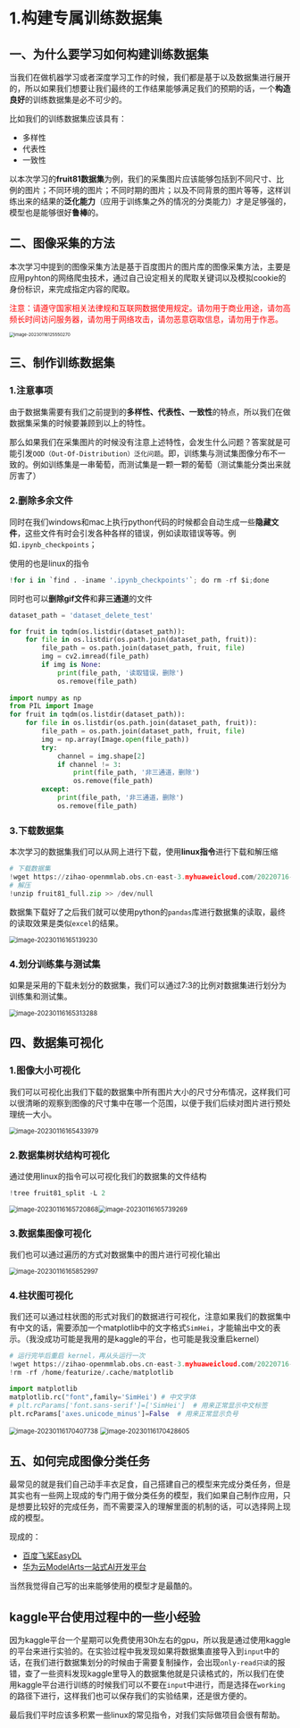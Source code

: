 # 1.构建专属训练数据集

## 一、为什么要学习如何构建训练数据集

当我们在做机器学习或者深度学习工作的时候，我们都是基于以及数据集进行展开的，所以如果我们想要让我们最终的工作结果能够满足我们的预期的话，一个**构造良好**的训练数据集是必不可少的。

比如我们的训练数据集应该具有：

* 多样性
* 代表性
* 一致性

以本次学习的**fruit81数据集**为例，我们的采集图片应该能够包括到不同尺寸、比例的图片；不同环境的图片；不同时期的图片；以及不同背景的图片等等，这样训练出来的结果的**泛化能力**（应用于训练集之外的情况的分类能力）才是足够强的，模型也是能够很好**鲁棒**的。



## 二、图像采集的方法

本次学习中提到的图像采集方法是基于百度图片的图片库的图像采集方法，主要是应用pyhton的网络爬虫技术，通过自己设定相关的爬取关键词以及模拟cookie的身份标识，来完成指定内容的爬取。

<font color='red'>注意：请遵守国家相关法律规和互联网数据使用规定。请勿用于商业用途，请勿高频长时间访问服务器，请勿用于网络攻击，请勿恶意窃取信息，请勿用于作恶。</font>

<img src="../images/image-20230116125550270.png" alt="image-20230116125550270" style="zoom:55%;" />

## 三、制作训练数据集

### 1.注意事项

由于数据集需要有我们之前提到的**多样性、代表性、一致性**的特点，所以我们在做数据集采集的时候要兼顾到以上的特性。

那么如果我们在采集图片的时候没有注意上述特性，会发生什么问题？答案就是可能引发`OOD（Out-Of-Distribution）泛化问题`。即，训练集与测试集图像分布不一致的。例如训练集是一串葡萄，而测试集是一颗一颗的葡萄（测试集能分类出来就厉害了）

### 2.删除多余文件

同时在我们windows和mac上执行python代码的时候都会自动生成一些**隐藏文件**，这些文件有时会引发各种各样的错误，例如读取错误等等。例如`.ipynb_checkpoints`；

使用的也是linux的指令

```python
!for i in `find . -iname '.ipynb_checkpoints'`; do rm -rf $i;done
```

同时也可以**删除gif文件**和**非三通道**的文件

```python
dataset_path = 'dataset_delete_test'

for fruit in tqdm(os.listdir(dataset_path)):
    for file in os.listdir(os.path.join(dataset_path, fruit)):
        file_path = os.path.join(dataset_path, fruit, file)
        img = cv2.imread(file_path)
        if img is None:
            print(file_path, '读取错误，删除')
            os.remove(file_path)
            
import numpy as np
from PIL import Image
for fruit in tqdm(os.listdir(dataset_path)):
    for file in os.listdir(os.path.join(dataset_path, fruit)):
        file_path = os.path.join(dataset_path, fruit, file)
        img = np.array(Image.open(file_path))
        try:
            channel = img.shape[2]
            if channel != 3:
                print(file_path, '非三通道，删除')
                os.remove(file_path)
        except:
            print(file_path, '非三通道，删除')
            os.remove(file_path)
```

### 3.下载数据集

本次学习的数据集我们可以从网上进行下载，使用**linux指令**进行下载和解压缩

```python
# 下载数据集
!wget https://zihao-openmmlab.obs.cn-east-3.myhuaweicloud.com/20220716-mmclassification/dataset/fruit81/fruit81_full.zip
# 解压
!unzip fruit81_full.zip >> /dev/null
```

数据集下载好了之后我们就可以使用python的`pandas`库进行数据集的读取，最终的读取效果是类似`excel`的结果。

<img src="../images/image-20230116165139230.png" alt="image-20230116165139230" style="zoom:80%;margin-left:0px;" />

### 4.划分训练集与测试集

如果是采用的下载未划分的数据集，我们可以通过7:3的比例对数据集进行划分为训练集和测试集。

<img src="../images/image-20230116165313288.png" alt="image-20230116165313288" style="zoom:80%;margin-left:0px;" />

## 四、数据集可视化

### 1.图像大小可视化

我们可以可视化出我们下载的数据集中所有图片大小的尺寸分布情况，这样我们可以很清晰的观察到图像的尺寸集中在哪一个范围，以便于我们后续对图片进行预处理统一大小。

<img src="../images/image-20230116165433979.png" alt="image-20230116165433979" style="zoom:80%;margin-left:0px;" />

### 2.数据集树状结构可视化

通过使用linux的指令可以可视化我们的数据集的文件结构

```python
!tree fruit81_split -L 2
```

<img src="../images/image-20230116165720868.png" alt="image-20230116165720868" style="zoom:80%;margin-left:0px;" /><img src="../images/image-20230116165739269.png" alt="image-20230116165739269" style="zoom:80%;" />



### 3.数据集图像可视化

我们也可以通过遍历的方式对数据集中的图片进行可视化输出

<img src="../images/image-20230116165852997.png" alt="image-20230116165852997" style="zoom:80%;margin-left:0px;" />

### 4.柱状图可视化

我们还可以通过柱状图的形式对我们的数据进行可视化，注意如果我们的数据集中有中文的话，需要添加一个matplotlib中的文字格式`SimHei`，才能输出中文的表示。（我没成功可能是我用的是kaggle的平台，也可能是我没重启kernel）

```python
# 运行完毕后重启 kernel，再从头运行一次
!wget https://zihao-openmmlab.obs.cn-east-3.myhuaweicloud.com/20220716-mmclassification/dataset/SimHei.ttf -O /environment/miniconda3/lib/python3.7/site-packages/matplotlib/mpl-data/fonts/ttf/SimHei.ttf
!rm -rf /home/featurize/.cache/matplotlib

import matplotlib
matplotlib.rc("font",family='SimHei') # 中文字体
# plt.rcParams['font.sans-serif']=['SimHei']  # 用来正常显示中文标签
plt.rcParams['axes.unicode_minus']=False  # 用来正常显示负号
```

<img src="../images/image-20230116170407738.png" alt="image-20230116170407738" style="zoom:80%;" />

<img src="../images/image-20230116170428605.png" alt="image-20230116170428605" style="zoom:80%;" />

## 五、如何完成图像分类任务

最常见的就是我们自己动手丰衣足食，自己搭建自己的模型来完成分类任务，但是其实也有一些网上现成的专门用于做分类任务的模型，我们如果自己制作应用，只是想要比较好的完成任务，而不需要深入的理解里面的机制的话，可以选择网上现成的模型。

现成的：

* [百度飞桨EasyDL](https://ai.baidu.com/easydl/)
* [华为云ModelArts一站式AI开发平台](https://www.huaweicloud.com/product/modelarts.html)

当然我觉得自己写的出来能够使用的模型才是最酷的。

## kaggle平台使用过程中的一些小经验

因为kaggle平台一个星期可以免费使用30h左右的gpu，所以我是通过使用kaggle的平台来进行实验的。在实验过程中我发现如果将数据集直接导入到`input`中的话，在我们进行数据集划分的时候由于需要复制操作，会出现`only-read只读`的报错，查了一些资料发现kaggle里导入的数据集他就是只读格式的，所以我们在使用kaggle平台进行训练的时候我们可以不要在`input`中进行，而是选择在`working`的路径下进行，这样我们也可以保存我们的实验结果，还是很方便的。

最后我们平时应该多积累一些linux的常见指令，对我们实际做项目会很有帮助。
